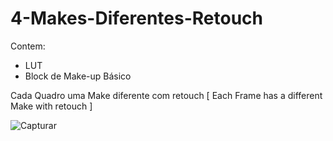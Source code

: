 # 4-Makes-Diferentes-Retouch

Contem:

 - LUT
 - Block de Make-up Básico 
 
Cada Quadro uma Make diferente com retouch [ Each Frame has a different Make with retouch ]

![Capturar](https://user-images.githubusercontent.com/89696059/148309656-97bb2060-198f-474a-8792-2f0088435eff.PNG)
